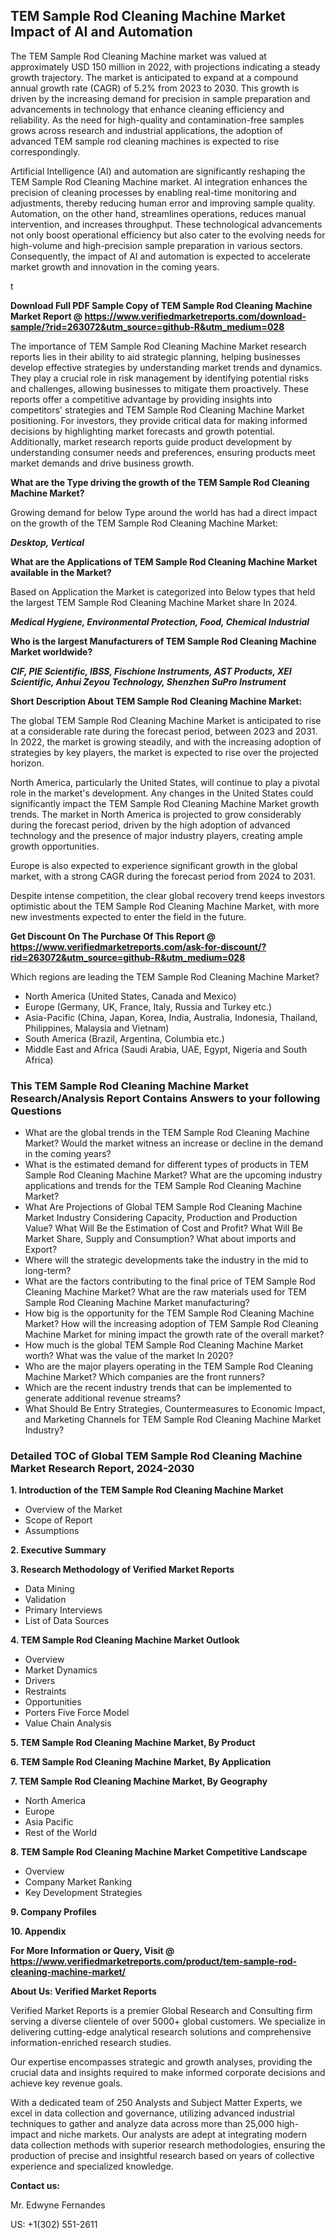 <h2>TEM Sample Rod Cleaning Machine Market Impact of AI and Automation</h2><p>The TEM Sample Rod Cleaning Machine market was valued at approximately USD 150 million in 2022, with projections indicating a steady growth trajectory. The market is anticipated to expand at a compound annual growth rate (CAGR) of 5.2% from 2023 to 2030. This growth is driven by the increasing demand for precision in sample preparation and advancements in technology that enhance cleaning efficiency and reliability. As the need for high-quality and contamination-free samples grows across research and industrial applications, the adoption of advanced TEM sample rod cleaning machines is expected to rise correspondingly.</p><p>Artificial Intelligence (AI) and automation are significantly reshaping the TEM Sample Rod Cleaning Machine market. AI integration enhances the precision of cleaning processes by enabling real-time monitoring and adjustments, thereby reducing human error and improving sample quality. Automation, on the other hand, streamlines operations, reduces manual intervention, and increases throughput. These technological advancements not only boost operational efficiency but also cater to the evolving needs for high-volume and high-precision sample preparation in various sectors. Consequently, the impact of AI and automation is expected to accelerate market growth and innovation in the coming years.</p>t</p><p id="" class=""><strong>Download Full PDF Sample Copy of TEM Sample Rod Cleaning Machine Market Report @ <a href="https://www.verifiedmarketreports.com/download-sample/?rid=263072&utm_source=github-R&utm_medium=028" target="_blank">https://www.verifiedmarketreports.com/download-sample/?rid=263072&utm_source=github-R&utm_medium=028</a></strong></p><p>The importance of&nbsp;TEM Sample Rod Cleaning Machine Market research reports lies in their ability to aid strategic planning, helping businesses develop effective strategies by understanding market trends and dynamics. They play a crucial role in risk management by identifying potential risks and challenges, allowing businesses to mitigate them proactively. These reports offer a competitive advantage by providing insights into competitors' strategies and TEM Sample Rod Cleaning Machine Market positioning. For investors, they provide critical data for making informed decisions by highlighting market forecasts and growth potential. Additionally, market research reports guide product development by understanding consumer needs and preferences, ensuring products meet market demands and drive business growth.</p><p><strong>What are the&nbsp;Type driving the growth of the TEM Sample Rod Cleaning Machine Market?</strong></p><p id="" class="">Growing demand for below Type around the world has had a direct impact on the growth of the TEM Sample Rod Cleaning Machine Market:</p><em><strong>Desktop, Vertical</strong></em></p><strong>What are the&nbsp;Applications&nbsp;of TEM Sample Rod Cleaning Machine Market available in the Market?</strong></p><p id="" class="">Based on Application the Market is categorized into Below types that held the largest TEM Sample Rod Cleaning Machine Market share In 2024.</p><em><strong>Medical Hygiene, Environmental Protection, Food, Chemical Industrial</strong></em></p><strong>Who is the largest Manufacturers of TEM Sample Rod Cleaning Machine Market worldwide?</strong></p><p><em><strong>CIF, PIE Scientific, IBSS, Fischione Instruments, AST Products, XEI Scientific, Anhui Zeyou Technology, Shenzhen SuPro Instrument</strong></em></p><p id="" class=""><strong>Short Description About TEM Sample Rod Cleaning Machine Market:</strong></p><p>The global TEM Sample Rod Cleaning Machine Market is anticipated to rise at a considerable rate during the forecast period, between 2023 and 2031. In 2022, the market is growing steadily, and with the increasing adoption of strategies by key players, the market is expected to rise over the projected horizon.</p><p>North America, particularly the United States, will continue to play a pivotal role in the market's development. Any changes in the United States could significantly impact the TEM Sample Rod Cleaning Machine Market growth trends. The market in North America is projected to grow considerably during the forecast period, driven by the high adoption of advanced technology and the presence of major industry players, creating ample growth opportunities.</p><p>Europe is also expected to experience significant growth in the global market, with a strong CAGR during the forecast period from 2024 to 2031.</p><p>Despite intense competition, the clear global recovery trend keeps investors optimistic about the TEM Sample Rod Cleaning Machine Market, with more new investments expected to enter the field in the future.</p><p id="" class=""><strong>Get Discount On The Purchase Of This Report @ <a href="https://www.verifiedmarketreports.com/ask-for-discount/?rid=263072&utm_source=github-R&utm_medium=028" target="_blank">https://www.verifiedmarketreports.com/ask-for-discount/?rid=263072&utm_source=github-R&utm_medium=028</a></strong></p>Which regions are leading the TEM Sample Rod Cleaning Machine Market?</p><ul><li>North America (United States, Canada and Mexico)</li><li>Europe (Germany, UK, France, Italy, Russia and Turkey etc.)</li><li>Asia-Pacific (China, Japan, Korea, India, Australia, Indonesia, Thailand, Philippines, Malaysia and Vietnam)</li><li>South America (Brazil, Argentina, Columbia etc.)</li><li>Middle East and Africa (Saudi Arabia, UAE, Egypt, Nigeria and South Africa)</li></ul><h3 id="" class="">This TEM Sample Rod Cleaning Machine Market Research/Analysis Report Contains Answers to your following Questions</h3><ul><li>What are the global trends in the TEM Sample Rod Cleaning Machine Market? Would the market witness an increase or decline in the demand in the coming years?</li><li>What is the estimated demand for different types of products in TEM Sample Rod Cleaning Machine Market? What are the upcoming industry applications and trends for the TEM Sample Rod Cleaning Machine Market?</li><li>What Are Projections of Global TEM Sample Rod Cleaning Machine Market Industry Considering Capacity, Production and Production Value? What Will Be the Estimation of Cost and Profit? What Will Be Market Share, Supply and Consumption? What about imports and Export?</li><li>Where will the strategic developments take the industry in the mid to long-term?</li><li>What are the factors contributing to the final price of TEM Sample Rod Cleaning Machine Market? What are the raw materials used for TEM Sample Rod Cleaning Machine Market manufacturing?</li><li>How big is the opportunity for the TEM Sample Rod Cleaning Machine Market? How will the increasing adoption of TEM Sample Rod Cleaning Machine Market for mining impact the growth rate of the overall market?</li><li>How much is the global TEM Sample Rod Cleaning Machine Market worth? What was the value of the market In 2020?</li><li>Who are the major players operating in the TEM Sample Rod Cleaning Machine Market? Which companies are the front runners?</li><li>Which are the recent industry trends that can be implemented to generate additional revenue streams?</li><li>What Should Be Entry Strategies, Countermeasures to Economic Impact, and Marketing Channels for TEM Sample Rod Cleaning Machine Market Industry?</li></ul><h3 id="" class="">Detailed TOC of Global TEM Sample Rod Cleaning Machine Market Research Report, 2024-2030</h3><p id="" class=""><strong>1. Introduction of the TEM Sample Rod Cleaning Machine Market</strong></p><ul><li>Overview of the Market</li><li>Scope of Report</li><li>Assumptions</li></ul><p id="" class=""><strong>2. Executive Summary</strong></p><p id="" class=""><strong>3. Research Methodology of Verified Market Reports</strong></p><ul><li>Data Mining</li><li>Validation</li><li>Primary Interviews</li><li>List of Data Sources</li></ul><p id="" class=""><strong>4. TEM Sample Rod Cleaning Machine Market Outlook</strong></p><ul><li>Overview</li><li>Market Dynamics</li><li>Drivers</li><li>Restraints</li><li>Opportunities</li><li>Porters Five Force Model</li><li>Value Chain Analysis</li></ul><p id="" class=""><strong>5. TEM Sample Rod Cleaning Machine Market, By Product</strong></p><p id="" class=""><strong>6. TEM Sample Rod Cleaning Machine Market, By Application</strong></p><p id="" class=""><strong>7. TEM Sample Rod Cleaning Machine Market, By Geography</strong></p><ul><li>North America</li><li>Europe</li><li>Asia Pacific</li><li>Rest of the World</li></ul><p id="" class=""><strong>8. TEM Sample Rod Cleaning Machine Market Competitive Landscape</strong></p><ul><li>Overview</li><li>Company Market Ranking</li><li>Key Development Strategies</li></ul><p id="" class=""><strong>9. Company Profiles</strong></p><p id="" class=""><strong>10. Appendix</strong></p><p id="" class=""><strong>For More Information or Query, Visit @ <a href="https://www.verifiedmarketreports.com/product/tem-sample-rod-cleaning-machine-market/" target="_blank">https://www.verifiedmarketreports.com/product/tem-sample-rod-cleaning-machine-market/</a></strong></p><p id="" class=""><strong>About Us: Verified Market Reports</strong></p><p id="" class="">Verified Market Reports is a premier Global Research and Consulting firm serving a diverse clientele of over 5000+ global customers. We specialize in delivering cutting-edge analytical research solutions and comprehensive information-enriched research studies.</p><p id="" class="">Our expertise encompasses strategic and growth analyses, providing the crucial data and insights required to make informed corporate decisions and achieve key revenue goals.</p><p id="" class="">With a dedicated team of 250 Analysts and Subject Matter Experts, we excel in data collection and governance, utilizing advanced industrial techniques to gather and analyze data across more than 25,000 high-impact and niche markets. Our analysts are adept at integrating modern data collection methods with superior research methodologies, ensuring the production of precise and insightful research based on years of collective experience and specialized knowledge.</p><p id="" class=""><strong>Contact us:</strong></p><p id="" class="">Mr. Edwyne Fernandes</p><p id="" class="">US: +1(302) 551-2611</p>